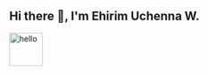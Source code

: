 ## Hi there 👋, I'm **Ehirim Uchenna W.**

<img src="https://i.pinimg.com/originals/6d/80/2f/6d802ffd14b32795b4deb0b886a7815a.gif" alt="hello" style=" width:60px ; height:60px "/>

<!--
**ehirim/ehirim** is a ✨ _special_ ✨ repository because its `README.md` (this file) appears on your GitHub profile.

Here are some ideas to get you started:

- 🔭 I’m currently working on ...
- 🌱 I’m currently learning ...
- 👯 I’m looking to collaborate on ...
- 🤔 I’m looking for help with ...
- 💬 Ask me about ...
- 📫 How to reach me: ...
- 😄 Pronouns: ...
- ⚡ Fun fact: ...
-->
